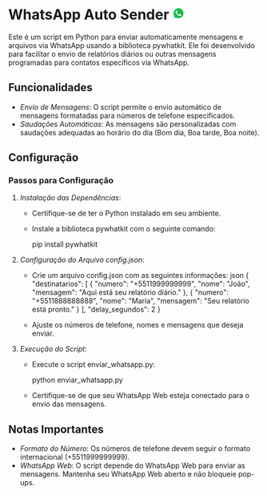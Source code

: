 # WhatsApp Auto Sender <img src="https://github.com/appicons/Whatsapp/blob/master/icons/whatsapp_194x194.png" alt="drawing" width="25"/>

Este é um script em Python para enviar automaticamente mensagens e arquivos via WhatsApp usando a biblioteca pywhatkit. Ele foi desenvolvido para facilitar o envio de relatórios diários ou outras mensagens programadas para contatos específicos via WhatsApp.

## Funcionalidades

- *Envio de Mensagens*: O script permite o envio automático de mensagens formatadas para números de telefone especificados.
- *Saudações Automáticas*: As mensagens são personalizadas com saudações adequadas ao horário do dia (Bom dia, Boa tarde, Boa noite).

## Configuração

### Passos para Configuração

1. *Instalação das Dependências*:
   - Certifique-se de ter o Python instalado em seu ambiente.
   - Instale a biblioteca pywhatkit com o seguinte comando:
     
     pip install pywhatkit
     

2. *Configuração do Arquivo config.json*:
   - Crie um arquivo config.json com as seguintes informações:
     json
     {
         "destinatarios": [
             {
                 "numero": "+5511999999999",
                 "nome": "João",
                 "mensagem": "Aqui está seu relatório diário."
             },
             {
                 "numero": "+5511888888888",
                 "nome": "Maria",
                 "mensagem": "Seu relatório está pronto."
             }
         ],
         "delay_segundos": 2
     }
     
   - Ajuste os números de telefone, nomes e mensagens que deseja enviar.

3. *Execução do Script*:
   - Execute o script enviar_whatsapp.py:
     
     python enviar_whatsapp.py
     
   - Certifique-se de que seu WhatsApp Web esteja conectado para o envio das mensagens.

## Notas Importantes

- *Formato do Número*: Os números de telefone devem seguir o formato internacional (+5511999999999).
- *WhatsApp Web*: O script depende do WhatsApp Web para enviar as mensagens. Mantenha seu WhatsApp Web aberto e não bloqueie pop-ups.
